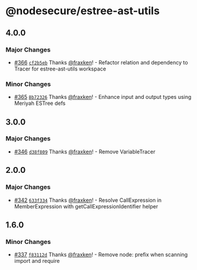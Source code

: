 # @nodesecure/estree-ast-utils

## 4.0.0

### Major Changes

- [#366](https://github.com/NodeSecure/js-x-ray/pull/366) [`cf2b5eb`](https://github.com/NodeSecure/js-x-ray/commit/cf2b5eb3b247f60d369740630a019928e6c8d7c2) Thanks [@fraxken](https://github.com/fraxken)! - Refactor relation and dependency to Tracer for estree-ast-utils workspace

### Minor Changes

- [#365](https://github.com/NodeSecure/js-x-ray/pull/365) [`8b72326`](https://github.com/NodeSecure/js-x-ray/commit/8b723266a4153e9e05395f06e70e74cab2544eed) Thanks [@fraxken](https://github.com/fraxken)! - Enhance input and output types using Meriyah ESTree defs

## 3.0.0

### Major Changes

- [#346](https://github.com/NodeSecure/js-x-ray/pull/346) [`d38f809`](https://github.com/NodeSecure/js-x-ray/commit/d38f809aaf4963a0274f7f8355aebc78ccdfaa13) Thanks [@fraxken](https://github.com/fraxken)! - Remove VariableTracer

## 2.0.0

### Major Changes

- [#342](https://github.com/NodeSecure/js-x-ray/pull/342) [`633f334`](https://github.com/NodeSecure/js-x-ray/commit/633f334e1fbceb3d7eb20a08907c56502b51d6ca) Thanks [@fraxken](https://github.com/fraxken)! - Resolve CallExpression in MemberExpression with getCallExpressionIdentifier helper

## 1.6.0

### Minor Changes

- [#337](https://github.com/NodeSecure/js-x-ray/pull/337) [`f83112d`](https://github.com/NodeSecure/js-x-ray/commit/f83112de46a29e6a5d43ceef1e1d81f1775e2fa4) Thanks [@fraxken](https://github.com/fraxken)! - Remove node: prefix when scanning import and require
